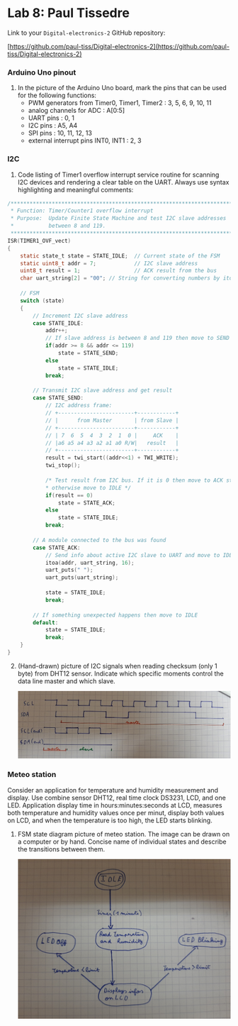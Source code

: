 # Lab 8: Paul Tissedre

Link to your `Digital-electronics-2` GitHub repository:

   [https://github.com/paul-tiss/Digital-electronics-2](https://github.com/paul-tiss/Digital-electronics-2)

### Arduino Uno pinout

1. In the picture of the Arduino Uno board, mark the pins that can be used for the following functions:
   - PWM generators from Timer0, Timer1, Timer2 : 3, 5, 6, 9, 10, 11
   - analog channels for ADC : A[0:5]
   - UART pins : 0, 1
   - I2C pins : A5, A4
   - SPI pins : 10, 11, 12, 13
   - external interrupt pins INT0, INT1 : 2, 3


### I2C

1. Code listing of Timer1 overflow interrupt service routine for scanning I2C devices and rendering a clear table on the UART. Always use syntax highlighting and meaningful comments:

```c
/**********************************************************************
 * Function: Timer/Counter1 overflow interrupt
 * Purpose:  Update Finite State Machine and test I2C slave addresses 
 *           between 8 and 119.
 **********************************************************************/
ISR(TIMER1_OVF_vect)
{
    static state_t state = STATE_IDLE;  // Current state of the FSM
    static uint8_t addr = 7;            // I2C slave address
    uint8_t result = 1;                 // ACK result from the bus
    char uart_string[2] = "00"; // String for converting numbers by itoa()

    // FSM
    switch (state)
    {
        // Increment I2C slave address
        case STATE_IDLE:
            addr++;
            // If slave address is between 8 and 119 then move to SEND state
            if(addr >= 8 && addr <= 119)
                state = STATE_SEND;
            else
                state = STATE_IDLE;
            break;

        // Transmit I2C slave address and get result
        case STATE_SEND:
            // I2C address frame:
            // +------------------------+------------+
            // |      from Master       | from Slave |
            // +------------------------+------------+
            // | 7  6  5  4  3  2  1  0 |     ACK    |
            // |a6 a5 a4 a3 a2 a1 a0 R/W|   result   |
            // +------------------------+------------+
            result = twi_start((addr<<1) + TWI_WRITE);
            twi_stop();

            /* Test result from I2C bus. If it is 0 then move to ACK state,
            * otherwise move to IDLE */
            if(result == 0)
                state = STATE_ACK;
            else
                state = STATE_IDLE;
            break;

        // A module connected to the bus was found
        case STATE_ACK:
            // Send info about active I2C slave to UART and move to IDLE
            itoa(addr, uart_string, 16);
            uart_puts(" ");
            uart_puts(uart_string);

            state = STATE_IDLE;
            break;

        // If something unexpected happens then move to IDLE
        default:
            state = STATE_IDLE;
            break;
    }
}
```

2. (Hand-drawn) picture of I2C signals when reading checksum (only 1 byte) from DHT12 sensor. Indicate which specific moments control the data line master and which slave.

   ![your figure](./Capture.jpg)

### Meteo station

Consider an application for temperature and humidity measurement and display. Use combine sensor DHT12, real time clock DS3231, LCD, and one LED. Application display time in hours:minutes:seconds at LCD, measures both temperature and humidity values once per minut, display both values on LCD, and when the temperature is too high, the LED starts blinking.

1. FSM state diagram picture of meteo station. The image can be drawn on a computer or by hand. Concise name of individual states and describe the transitions between them.

   ![your figure](./Capture2.jpg)